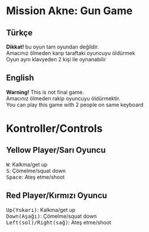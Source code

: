 # Mission Akne: Gun Game

## **Türkçe**<br>
**Dikkat!** bu oyun tam oyundan değildir.<br>
Amacınız ölmeden karşı taraftaki oyuncuyu öldürmek<br>
Oyun aynı klavyeden 2 kişi ile oynanabilir<br>

## **English**<br>
**Warning!** This is not final game.<br>
Amacınız ölmeden rakip oyuncuyu öldürmektir.<br>
You can play this game with 2 people on same keyboard<br>

# Kontroller/Controls

## Yellow Player/Sarı Oyuncu

<kbd>W</kbd>: Kalkma/get up<br>
<kbd>S</kbd>: Çömelme/squat down<br>
<kbd>Space</kbd>: Ateş etme/shoot<br>

## Red Player/Kırmızı Oyuncu

<kbd>Up(Yukarı)</kbd>: Kalkma/get up<br>
<kbd>Down(Aşağı)</kbd>: Çömelme/squat down<br>
<kbd>Left(sol)/Right(sağ)</kbd>: Ateş etme/shoot<br>
